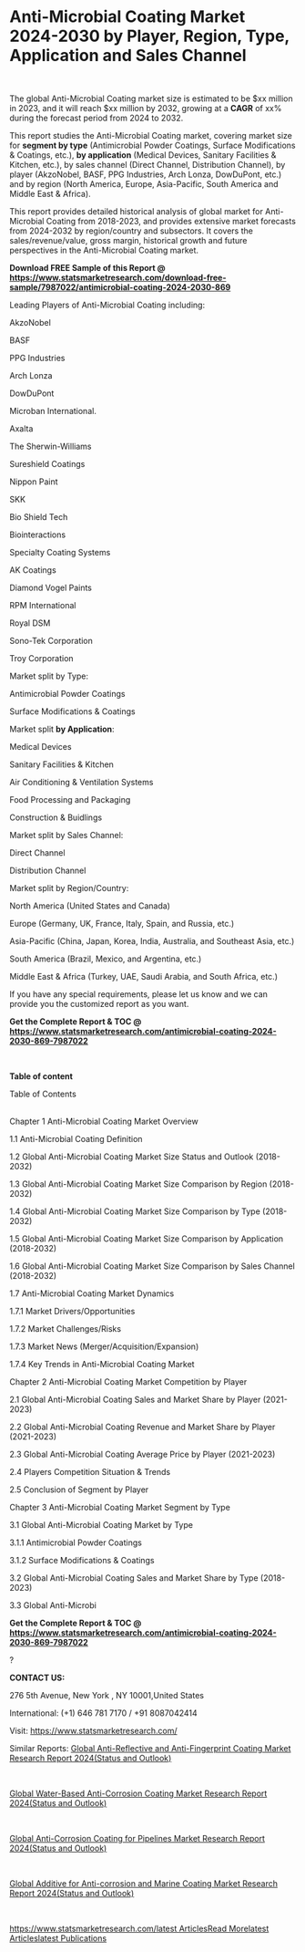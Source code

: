 <h1>Anti-Microbial Coating Market 2024-2030 by Player, Region, Type, Application and Sales Channel</h1><br/><p>The global Anti-Microbial Coating market size is estimated to be $xx million in 2023, and it will reach $xx million by 2032, growing at a <strong>CAGR</strong> of xx% during the forecast period from 2024 to 2032.</p>
 
 
 
 <p>This report studies the Anti-Microbial Coating market, covering market size for <strong>segment by type</strong> (Antimicrobial Powder Coatings, Surface Modifications & Coatings, etc.), <strong>by application</strong> (Medical Devices, Sanitary Facilities & Kitchen, etc.), by sales channel (Direct Channel, Distribution Channel), by player (AkzoNobel, BASF, PPG Industries, Arch Lonza, DowDuPont, etc.) and by region (North America, Europe, Asia-Pacific, South America and Middle East & Africa).</p>
 
 
 
 <p>This report provides detailed historical analysis of global market for Anti-Microbial Coating from 2018-2023, and provides extensive market forecasts from 2024-2032 by region/country and subsectors. It covers the sales/revenue/value, gross margin, historical growth and future perspectives in the Anti-Microbial Coating market.</p>
 
 
 
 <p><strong>Download FREE Sample of this Report @ <a href="https://www.statsmarketresearch.com/download-free-sample/7987022/antimicrobial-coating-2024-2030-869">https://www.statsmarketresearch.com/download-free-sample/7987022/antimicrobial-coating-2024-2030-869</a></strong></p>
 
 
 
 <p>Leading Players of Anti-Microbial Coating including:</p>
 
 
 
 <p>AkzoNobel</p>
 
 
 
 <p>BASF</p>
 
 
 
 <p>PPG Industries</p>
 
 
 
 <p>Arch Lonza</p>
 
 
 
 <p>DowDuPont</p>
 
 
 
 <p>Microban International.</p>
 
 
 
 <p>Axalta</p>
 
 
 
 <p>The Sherwin-Williams</p>
 
 
 
 <p>Sureshield Coatings</p>
 
 
 
 <p>Nippon Paint</p>
 
 
 
 <p>SKK</p>
 
 
 
 <p>Bio Shield Tech</p>
 
 
 
 <p>Biointeractions</p>
 
 
 
 <p>Specialty Coating Systems</p>
 
 
 
 <p>AK Coatings</p>
 
 
 
 <p>Diamond Vogel Paints</p>
 
 
 
 <p>RPM International</p>
 
 
 
 <p>Royal DSM</p>
 
 
 
 <p>Sono-Tek Corporation</p>
 
 
 
 <p>Troy Corporation</p>
 
 
 
 <p>Market split by Type:</p>
 
 
 
 <p>Antimicrobial Powder Coatings</p>
 
 
 
 <p>Surface Modifications & Coatings</p>
 
 
 
 <p>Market split <strong>by Application</strong>:</p>
 
 
 
 <p>Medical Devices</p>
 
 
 
 <p>Sanitary Facilities & Kitchen</p>
 
 
 
 <p>Air Conditioning & Ventilation Systems</p>
 
 
 
 <p>Food Processing and Packaging</p>
 
 
 
 <p>Construction & Buidlings</p>
 
 
 
 <p>Market split by Sales Channel:</p>
 
 
 
 <p>Direct Channel</p>
 
 
 
 <p>Distribution Channel</p>
 
 
 
 <p>Market split by Region/Country:</p>
 
 
 
 <p>North America (United States and Canada)</p>
 
 
 
 <p>Europe (Germany, UK, France, Italy, Spain, and Russia, etc.)</p>
 
 
 
 <p>Asia-Pacific (China, Japan, Korea, India, Australia, and Southeast Asia, etc.)</p>
 
 
 
 <p>South America (Brazil, Mexico, and Argentina, etc.)</p>
 
 
 
 <p>Middle East & Africa (Turkey, UAE, Saudi Arabia, and South Africa, etc.)</p>
 
 
 
 <p>If you have any special requirements, please let us know and we can provide you the customized report as you want.</p>
 
 
 
 <div><b>Get the Complete Report & TOC @ <a href="https://www.statsmarketresearch.com/antimicrobial-coating-2024-2030-869-7987022">https://www.statsmarketresearch.com/antimicrobial-coating-2024-2030-869-7987022</a></b></div>
 
 
 
 <p><br />
 
 <b>Table of content</b></p>
 
 
 
 <p>Table of Contents<br />
 
 <br />
 
 Chapter 1 Anti-Microbial Coating Market Overview<br />
 
 1.1 Anti-Microbial Coating Definition<br />
 
 1.2 Global Anti-Microbial Coating Market Size Status and Outlook (2018-2032)<br />
 
 1.3 Global Anti-Microbial Coating Market Size Comparison by Region (2018-2032)<br />
 
 1.4 Global Anti-Microbial Coating Market Size Comparison by Type (2018-2032)<br />
 
 1.5 Global Anti-Microbial Coating Market Size Comparison by Application (2018-2032)<br />
 
 1.6 Global Anti-Microbial Coating Market Size Comparison by Sales Channel (2018-2032)<br />
 
 1.7 Anti-Microbial Coating Market Dynamics<br />
 
 1.7.1 Market Drivers/Opportunities<br />
 
 1.7.2 Market Challenges/Risks<br />
 
 1.7.3 Market News (Merger/Acquisition/Expansion)<br />
 
 1.7.4 Key Trends in Anti-Microbial Coating Market<br />
 
 Chapter 2 Anti-Microbial Coating Market Competition by Player<br />
 
 2.1 Global Anti-Microbial Coating Sales and Market Share by Player (2021-2023)<br />
 
 2.2 Global Anti-Microbial Coating Revenue and Market Share by Player (2021-2023)<br />
 
 2.3 Global Anti-Microbial Coating Average Price by Player (2021-2023)<br />
 
 2.4 Players Competition Situation & Trends<br />
 
 2.5 Conclusion of Segment by Player<br />
 
 Chapter 3 Anti-Microbial Coating Market Segment by Type<br />
 
 3.1 Global Anti-Microbial Coating Market by Type<br />
 
 3.1.1 Antimicrobial Powder Coatings<br />
 
 3.1.2 Surface Modifications & Coatings<br />
 
 3.2 Global Anti-Microbial Coating Sales and Market Share by Type (2018-2023)<br />
 
 3.3 Global Anti-Microbi</p>
 
 
 
 <div><b>Get the Complete Report & TOC @ <a href="https://www.statsmarketresearch.com/antimicrobial-coating-2024-2030-869-7987022">https://www.statsmarketresearch.com/antimicrobial-coating-2024-2030-869-7987022</a></b></div>
 
 
 
 <p>? </p>
 
 
 
 <p><b>CONTACT US:</b><br />
 
 276 5th Avenue, New York , NY 10001,United States<br />
 
 International: (+1) 646 781 7170 / +91 8087042414<br />
 
 Visit: <a href="https://www.statsmarketresearch.com/">https://www.statsmarketresearch.com/</a><br />
 
 Similar Reports: <a href="https://www.statsmarketresearch.com/antimicrobial-coating-2024-2030-869-7987022">Global Anti-Reflective and Anti-Fingerprint Coating Market Research Report 2024(Status and Outlook)</a><br />
 
 <br />
 
 <a href="https://www.statsmarketresearch.com/antimicrobial-coating-2024-2030-869-7987022">Global Water-Based Anti-Corrosion Coating Market Research Report 2024(Status and Outlook)</a><br />
 
 <br />
 
 <a href="https://www.statsmarketresearch.com/antimicrobial-coating-2024-2030-869-7987022">Global Anti-Corrosion Coating for Pipelines Market Research Report 2024(Status and Outlook)</a><br />
 
 <br />
 
 <a href="https://www.statsmarketresearch.com/antimicrobial-coating-2024-2030-869-7987022">Global Additive for Anti-corrosion and Marine Coating Market Research Report 2024(Status and Outlook)</a><br />
 
 <br />
 
 <a href="https://gyeongbokgung.com">https://www.statsmarketresearch.com/</a><a href="https://hallyeomaritime.com">latest Articles</a><a href="https://jingwansa.com">Read More</a><a href="https://nguoiviet.jp/">latest Articles</a><a href="https://www.intelmarketresearch.com/">latest Publications</a></p>